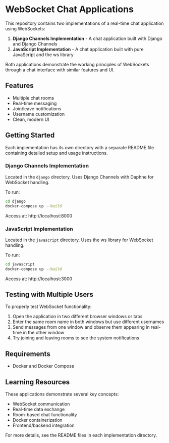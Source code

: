 # WebSocket Chat Applications

This repository contains two implementations of a real-time chat application using WebSockets:

1. **Django Channels Implementation** - A chat application built with Django and Django Channels
2. **JavaScript Implementation** - A chat application built with pure JavaScript and the ws library

Both applications demonstrate the working principles of WebSockets through a chat interface with similar features and UI.

## Features

- Multiple chat rooms
- Real-time messaging
- Join/leave notifications
- Username customization
- Clean, modern UI

## Getting Started

Each implementation has its own directory with a separate README file containing detailed setup and usage instructions.

### Django Channels Implementation

Located in the `django` directory. Uses Django Channels with Daphne for WebSocket handling.

To run:
```bash
cd django
docker-compose up --build
```

Access at: http://localhost:8000

### JavaScript Implementation

Located in the `javascript` directory. Uses the ws library for WebSocket handling.

To run:
```bash
cd javascript
docker-compose up --build
```

Access at: http://localhost:3000

## Testing with Multiple Users

To properly test WebSocket functionality:

1. Open the application in two different browser windows or tabs
2. Enter the same room name in both windows but use different usernames
3. Send messages from one window and observe them appearing in real-time in the other window
4. Try joining and leaving rooms to see the system notifications

## Requirements

- Docker and Docker Compose

## Learning Resources

These applications demonstrate several key concepts:

- WebSocket communication
- Real-time data exchange
- Room-based chat functionality
- Docker containerization
- Frontend/backend integration

For more details, see the README files in each implementation directory. 